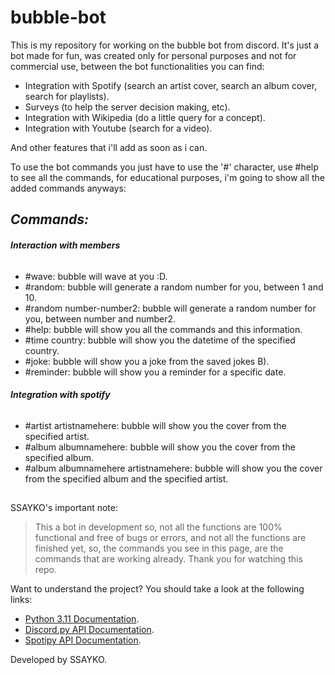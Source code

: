 # bubble-bot
This is my repository for working on the bubble bot from discord. It's just a bot made for fun, was created only for personal purposes and not for commercial use,
between the bot functionalities you can find:

  - Integration with Spotify (search an artist cover, search an album cover, search for playlists).
  - Surveys (to help the server decision making, etc).
  - Integration with Wikipedia (do a little query for a concept).
  - Integration with Youtube (search for a video).
  
And other features that i'll add as soon as i can.

To use the bot commands you just have to use the '#' character, use #help to see all the commands, for educational purposes,
i'm going to show all the added commands anyways:

## *Commands:*

###### **Interaction with members**

- #wave: bubble will wave at you :D.
- #random: bubble will generate a random number for you, between 1 and 10.
- #random number-number2: bubble will generate a random number for you, between number and number2.
- #help: bubble will show you all the commands and this information.
- #time country: bubble will show you the datetime of the specified country.
- #joke: bubble will show you a joke from the saved jokes B).
- #reminder: bubble will show you a reminder for a specific date.

###### **Integration with spotify**

- #artist artistnamehere:  bubble will show you the cover from the specified artist.
- #album albumnamehere: bubble will show you the cover from the specified album.
- #album albumnamehere artistnamehere: bubble will show you the cover from the specified album and the specified artist.

## 

SSAYKO's important note:
> This a bot in development so, not all the functions are 100% functional and free of bugs or errors, and not all the 
functions are finished yet, so, the commands you see in this page, are the commands that are working already. Thank you for watching this repo.


Want to understand the project?
You should take a look at the following links:

- [Python 3.11 Documentation](https://docs.python.org/3.11/).
- [Discord.py API Documentation](https://discordpy.readthedocs.io/en/stable/api.html).
- [Spotipy API Documentation](https://spotipy.readthedocs.io/en/2.22.1/).

Developed by SSAYKO.
